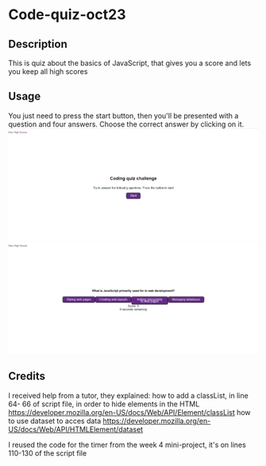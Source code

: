 # Code-quiz-oct23

## Description

This is quiz about the basics of JavaScript, that gives you a score and lets you keep all high scores


## Usage

You just need to press the start button, then you'll be presented with a question and four answers. Choose the correct answer by clicking on it. 
![homepage](Assets/Images/Codequizhome.png)
![questions](Assets/Images/codequizquestion.png)

   

## Credits
I received help from a tutor, they explained:
   how to add a classList, in line 64- 66 of script file, in order to hide elements in the HTML
   https://developer.mozilla.org/en-US/docs/Web/API/Element/classList
   how to use dataset to acces data 
   https://developer.mozilla.org/en-US/docs/Web/API/HTMLElement/dataset

I reused the code for the timer from the week 4 mini-project, it's on lines 110-130 of the script file




